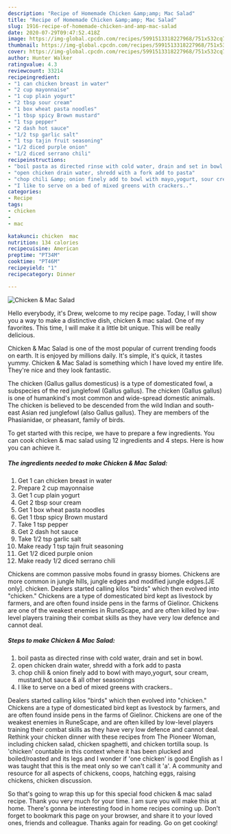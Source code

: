```yaml
---
description: "Recipe of Homemade Chicken &amp;amp; Mac Salad"
title: "Recipe of Homemade Chicken &amp;amp; Mac Salad"
slug: 1916-recipe-of-homemade-chicken-and-amp-mac-salad
date: 2020-07-29T09:47:52.418Z
image: https://img-global.cpcdn.com/recipes/5991513318227968/751x532cq70/chicken-mac-salad-recipe-main-photo.jpg
thumbnail: https://img-global.cpcdn.com/recipes/5991513318227968/751x532cq70/chicken-mac-salad-recipe-main-photo.jpg
cover: https://img-global.cpcdn.com/recipes/5991513318227968/751x532cq70/chicken-mac-salad-recipe-main-photo.jpg
author: Hunter Walker
ratingvalue: 4.3
reviewcount: 33214
recipeingredient:
- "1 can chicken breast in water"
- "2 cup mayonnaise"
- "1 cup plain yogurt"
- "2 tbsp sour cream"
- "1 box wheat pasta noodles"
- "1 tbsp spicy Brown mustard"
- "1 tsp pepper"
- "2 dash hot sauce"
- "1/2 tsp garlic salt"
- "1 tsp tajin fruit seasoning"
- "1/2 diced purple onion"
- "1/2 diced serrano chili"
recipeinstructions:
- "boil pasta as directed rinse with cold water, drain and set in bowl."
- "open chicken drain water, shredd with a fork add to pasta"
- "chop chili &amp; onion finely add to bowl with mayo,yogurt, sour cream, mustard,hot sauce &amp; all other seasonings"
- "I like to serve on a bed of mixed greens with crackers.."
categories:
- Recipe
tags:
- chicken
- 
- mac

katakunci: chicken  mac 
nutrition: 134 calories
recipecuisine: American
preptime: "PT34M"
cooktime: "PT46M"
recipeyield: "1"
recipecategory: Dinner

---
```



![Chicken &amp; Mac Salad](https://img-global.cpcdn.com/recipes/5991513318227968/751x532cq70/chicken-mac-salad-recipe-main-photo.jpg)

Hello everybody, it's Drew, welcome to my recipe page. Today, I will show you a way to make a distinctive dish, chicken &amp; mac salad. One of my favorites. This time, I will make it a little bit unique. This will be really delicious.

Chicken &amp; Mac Salad is one of the most popular of current trending foods on earth. It is enjoyed by millions daily. It's simple, it's quick, it tastes yummy. Chicken &amp; Mac Salad is something which I have loved my entire life. They're nice and they look fantastic.

The chicken (Gallus gallus domesticus) is a type of domesticated fowl, a subspecies of the red junglefowl (Gallus gallus). The chicken (Gallus gallus) is one of humankind&#39;s most common and wide-spread domestic animals. The chicken is believed to be descended from the wild Indian and south-east Asian red junglefowl (also Gallus gallus). They are members of the Phasianidae, or pheasant, family of birds.


To get started with this recipe, we have to prepare a few ingredients. You can cook chicken &amp; mac salad using 12 ingredients and 4 steps. Here is how you can achieve it.

<!--inarticleads1-->

##### The ingredients needed to make Chicken &amp; Mac Salad:

1. Get 1 can chicken breast in water
1. Prepare 2 cup mayonnaise
1. Get 1 cup plain yogurt
1. Get 2 tbsp sour cream
1. Get 1 box wheat pasta noodles
1. Get 1 tbsp spicy Brown mustard
1. Take 1 tsp pepper
1. Get 2 dash hot sauce
1. Take 1/2 tsp garlic salt
1. Make ready 1 tsp tajin fruit seasoning
1. Get 1/2 diced purple onion
1. Make ready 1/2 diced serrano chili


Chickens are common passive mobs found in grassy biomes. Chickens are more common in jungle hills, jungle edges and modified jungle edges.‌[JE only]. chicken. Dealers started calling kilos &#34;birds&#34; which then evolved into &#34;chicken.&#34; Chickens are a type of domesticated bird kept as livestock by farmers, and are often found inside pens in the farms of Gielinor. Chickens are one of the weakest enemies in RuneScape, and are often killed by low-level players training their combat skills as they have very low defence and cannot deal. 

<!--inarticleads2-->

##### Steps to make Chicken &amp; Mac Salad:

1. boil pasta as directed rinse with cold water, drain and set in bowl.
1. open chicken drain water, shredd with a fork add to pasta
1. chop chili &amp; onion finely add to bowl with mayo,yogurt, sour cream, mustard,hot sauce &amp; all other seasonings
1. I like to serve on a bed of mixed greens with crackers..


Dealers started calling kilos &#34;birds&#34; which then evolved into &#34;chicken.&#34; Chickens are a type of domesticated bird kept as livestock by farmers, and are often found inside pens in the farms of Gielinor. Chickens are one of the weakest enemies in RuneScape, and are often killed by low-level players training their combat skills as they have very low defence and cannot deal. Rethink your chicken dinner with these recipes from The Pioneer Woman, including chicken salad, chicken spaghetti, and chicken tortilla soup. Is &#39;chicken&#39; countable in this context where it has been plucked and boiled/roasted and its legs and I wonder if &#39;one chicken&#39; is good English as I was taught that this is the meat only so we can&#39;t call it &#39;a&#39;. A community and resource for all aspects of chickens, coops, hatching eggs, raising chickens, chicken discussion. 

So that's going to wrap this up for this special food chicken &amp; mac salad recipe. Thank you very much for your time. I am sure you will make this at home. There's gonna be interesting food in home recipes coming up. Don't forget to bookmark this page on your browser, and share it to your loved ones, friends and colleague. Thanks again for reading. Go on get cooking!
